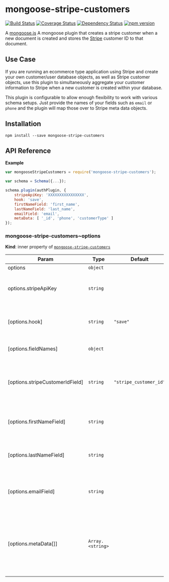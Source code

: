 mongoose-stripe-customers
====================
[![Build Status](https://travis-ci.org/Dashride/mongoose-stripe-customers.svg?branch=master)](https://travis-ci.org/Dashride/mongoose-stripe-customers)
[![Coverage Status](https://coveralls.io/repos/Dashride/mongoose-stripe-customers/badge.svg?branch=master&service=github)](https://coveralls.io/github/Dashride/mongoose-stripe-customers?branch=master)
[![Dependency Status](https://david-dm.org/Dashride/mongoose-stripe-customers.svg)](https://david-dm.org/Dashride/mongoose-stripe-customers)
[![npm version](https://badge.fury.io/js/mongoose-stripe-customers.svg)](http://badge.fury.io/js/mongoose-stripe-customers)

A [mongoose.js](https://github.com/LearnBoost/mongoose/) A mongoose plugin that creates a stripe customer when a new document is created and stores the [Stripe](https://stripe.com) customer ID to that document.

## Use Case
If you are running an ecommerce type application using Stripe and create your own customer/user database objects, as well as Stripe customer objects, use this plugin to simultaneously aggregate your customer information to Stripe when a new customer is created within your database.

This plugin is configurable to allow enough flexibility to work with various schema setups. Just provide the names of your fields such as `email` or `phone` and the plugin will map those over to Stripe meta data objects.

## Installation

`npm install --save mongoose-stripe-customers`

## API Reference
**Example**  
```js
var mongooseStripeCustomers = require('mongoose-stripe-customers');

var schema = Schema({...});

schema.plugin(authPlugin, {
    stripeApiKey: 'XXXXXXXXXXXXXXXX',
    hook: 'save',
    firstNameField: 'first_name',
    lastNameField: 'last_name',
    emailField: 'email',
    metaData: [ '_id', 'phone', 'customerType' ]
});
 ```
<a name="module_mongoose-stripe-customers..options"></a>
### mongoose-stripe-customers~options
**Kind**: inner property of <code>[mongoose-stripe-customers](#module_mongoose-stripe-customers)</code>  

| Param | Type | Default | Description |
| --- | --- | --- | --- |
| options | <code>object</code> |  |  |
| options.stripeApiKey | <code>string</code> |  | The Stripe secret key used to access the Stripe API. |
| [options.hook] | <code>string</code> | <code>&quot;save&quot;</code> | The document hook you want this to run before. |
| [options.fieldNames] | <code>object</code> |  | Response field overrides. |
| [options.stripeCustomerIdField] | <code>string</code> | <code>&quot;stripe_customer_id&quot;</code> | The field in which you want the Stripe customer ID value to be stored. |
| [options.firstNameField] | <code>string</code> |  | The field in which the customer's first name is stored. |
| [options.lastNameField] | <code>string</code> |  | The field in which the customer's last name is stored. |
| [options.emailField] | <code>string</code> |  | The field in which the customer's email address is stored. |
| [options.metaData[]] | <code>Array.&lt;string&gt;</code> |  | If you want any extra data stored with the customer on Stripe, provide an array of field names. |

